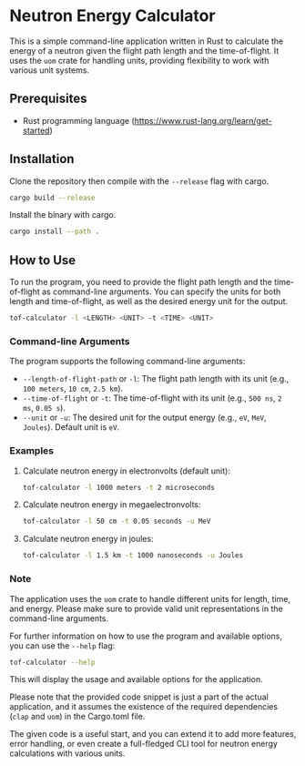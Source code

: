 # Neutron Energy Calculator

This is a simple command-line application written in Rust to calculate the energy of a neutron given the flight path length and the time-of-flight. It uses the `uom` crate for handling units, providing flexibility to work with various unit systems.

## Prerequisites

- Rust programming language (<https://www.rust-lang.org/learn/get-started>)

## Installation

Clone the repository then compile with the `--release` flag with cargo.

```bash
cargo build --release
```

Install the binary with cargo.

```bash
cargo install --path .
```

## How to Use

To run the program, you need to provide the flight path length and the time-of-flight as command-line arguments. You can specify the units for both length and time-of-flight, as well as the desired energy unit for the output.

```bash
tof-calculator -l <LENGTH> <UNIT> -t <TIME> <UNIT>
```

### Command-line Arguments

The program supports the following command-line arguments:

- `--length-of-flight-path` or `-l`: The flight path length with its unit (e.g., `100 meters`, `10 cm`, `2.5 km`).
- `--time-of-flight` or `-t`: The time-of-flight with its unit (e.g., `500 ns`, `2 ms`, `0.05 s`).
- `--unit` or `-u`: The desired unit for the output energy (e.g., `eV`, `MeV`, `Joules`). Default unit is `eV`.

### Examples

1. Calculate neutron energy in electronvolts (default unit):

    ```bash
    tof-calculator -l 1000 meters -t 2 microseconds
    ```

2. Calculate neutron energy in megaelectronvolts:

    ```bash
    tof-calculator -l 50 cm -t 0.05 seconds -u MeV
    ```

3. Calculate neutron energy in joules:

    ```bash
    tof-calculator -l 1.5 km -t 1000 nanoseconds -u Joules
    ```

### Note

The application uses the `uom` crate to handle different units for length, time, and energy. Please make sure to provide valid unit representations in the command-line arguments.

For further information on how to use the program and available options, you can use the `--help` flag:

```bash
tof-calculator --help
```

This will display the usage and available options for the application.

Please note that the provided code snippet is just a part of the actual application, and it assumes the existence of the required dependencies (`clap` and `uom`) in the Cargo.toml file.

The given code is a useful start, and you can extend it to add more features, error handling, or even create a full-fledged CLI tool for neutron energy calculations with various units.
